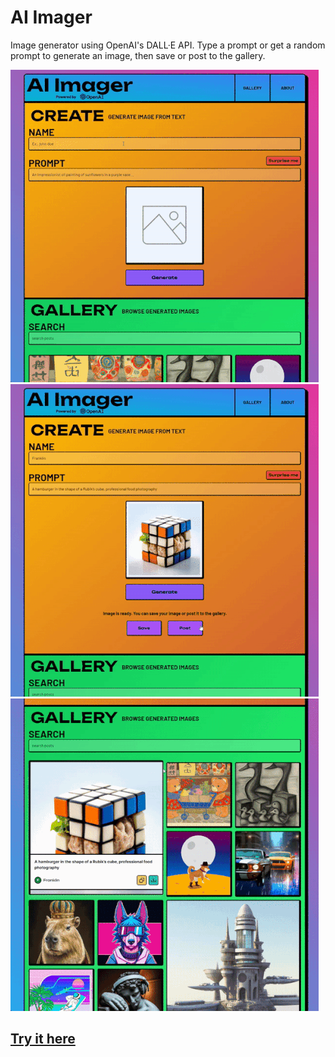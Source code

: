 # AI Imager

Image generator using OpenAI's DALL·E API. Type a prompt or get a random prompt to generate an image, then save or post to the gallery.

![AI Imager](/img/demo01.gif) ![AI Imager](/img/demo02.gif) ![AI Imager](/img/demo03.gif)

## [**Try it here**](https://ai-image-app.vercel.app/)

